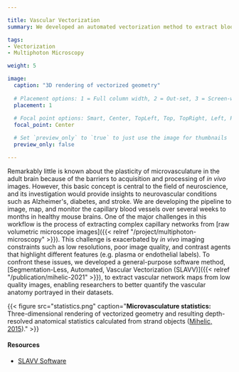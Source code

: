 ```yaml
---

title: Vascular Vectorization
summary: We developed an automated vectorization method to extract blood vessel geometry and vascular statistics directly from large volumes of unsegmented multiphoton microscopy imagery.

tags:
- Vectorization
- Multiphoton Microscopy

weight: 5

image:  
  caption: "3D rendering of vectorized geometry"
  
  # Placement options: 1 = Full column width, 2 = Out-set, 3 = Screen-width
  placement: 1
    
  # Focal point options: Smart, Center, TopLeft, Top, TopRight, Left, Right, BottomLeft, Bottom, BottomRight
  focal_point: Center

  # Set `preview_only` to `true` to just use the image for thumbnails
  preview_only: false

---
```


Remarkably little is known about the plasticity of microvasculature in the adult brain because of the barriers to acquisition and processing of *in vivo* images. However, this basic concept is central to the field of neuroscience, and its investigation would provide insights to neurovascular conditions such as Alzheimer's, diabetes, and stroke. We are developing the pipeline to image, map, and monitor the capillary blood vessels over several weeks to months in healthy mouse brains. One of the major challenges in this workflow is the process of extracting complex capillary networks from [raw volumetric microscope images]({{< relref "/project/multiphoton-microscopy" >}}). This challenge is exacerbated by *in vivo* imaging constraints such as low resolutions, poor image quality, and contrast agents that highlight different features (e.g. plasma or endothelial labels). To confront these issues, we developed a general-purpose software method, [Segmentation-Less, Automated, Vascular Vectorization (SLAVV)]({{< relref "/publication/mihelic-2021" >}}), to extract vascular network maps from low quality images, enabling researchers to better quantify the vascular anatomy portrayed in their datasets.

{{< figure src="statistics.png" caption="**Microvasculature statistics:** Three-dimensional rendering of vectorized geometry and resulting depth-resolved anatomical statistics calculated from strand objects ([Mihelic, 2015](/publication/mihelic-2021))." >}}

#### Resources

* [SLAVV Software](https://github.com/UTFOIL/Vectorization-Public)